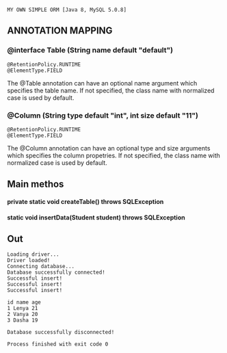     MY OWN SIMPLE ORM [Java 8, MySQL 5.0.8]

## ANNOTATION MAPPING
### @interface Table (String name default "default")
    @RetentionPolicy.RUNTIME
    @ElementType.FIELD
The @Table annotation can have an optional name argument which specifies the table name. If not specified, the class name with normalized case is used by default.
    
### @Column (String type default "int", int size default "11")
    @RetentionPolicy.RUNTIME
    @ElementType.FIELD
The @Column annotation can have an optional type and size arguments which specifies the column propetries. If not specified, the class name with normalized case is used by default.

## Main methos 
#### private static void createTable() throws SQLException 
#### static void insertData(Student student) throws SQLException 

## Out

    Loading driver...
    Driver loaded!
    Connecting database...
    Database successfully connected!
    Successful insert!
    Successful insert!
    Successful insert!

    id name age
    1 Lenya 21
    2 Vanya 20
    3 Dasha 19

    Database successfully disconnected!

    Process finished with exit code 0
